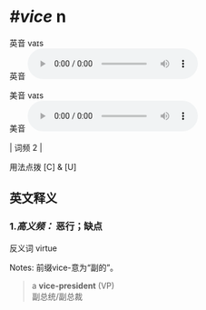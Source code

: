 # ***\#vice*** n
英音 vaɪs  
英音
<audio src="./media/vice-B.aac" controls="controls"></audio>

美音 vaɪs  
美音
<audio src="./media/vice.aac" controls="controls"></audio>



| 词频 2 |  

用法点拨  [C] & [U]

英文释义
---
### 1.*高义频：* **恶行；缺点**  
反义词 virtue 

Notes: 前缀vice-意为“副的”。  
 > a **vice-president** (VP)   
 > 副总统/副总裁    


